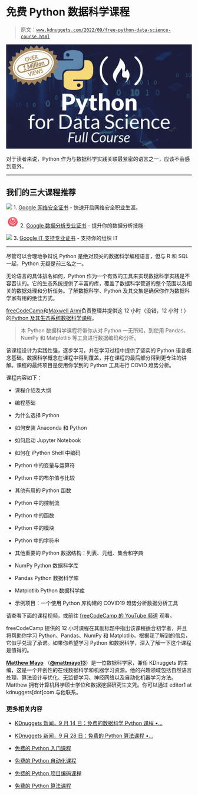 # 免费 Python 数据科学课程

> 原文：[`www.kdnuggets.com/2022/09/free-python-data-science-course.html`](https://www.kdnuggets.com/2022/09/free-python-data-science-course.html)

![免费 Python 数据科学课程](img/39d07b11d039cacce871b5cf6326b5b7.png)

对于读者来说，Python 作为与数据科学实践关联最紧密的语言之一，应该不会感到意外。

* * *

## 我们的三大课程推荐

![](img/0244c01ba9267c002ef39d4907e0b8fb.png) 1\. [Google 网络安全证书](https://www.kdnuggets.com/google-cybersecurity) - 快速开启网络安全职业生涯。

![](img/e225c49c3c91745821c8c0368bf04711.png) 2\. [Google 数据分析专业证书](https://www.kdnuggets.com/google-data-analytics) - 提升你的数据分析技能

![](img/0244c01ba9267c002ef39d4907e0b8fb.png) 3\. [Google IT 支持专业证书](https://www.kdnuggets.com/google-itsupport) - 支持你的组织 IT

* * *

尽管可以合理地争辩说 Python 是绝对顶尖的数据科学编程语言，但与 R 和 SQL 一起，Python 无疑是前三名之一。

无论语言的具体排名如何，Python 作为一个有效的工具来实现数据科学实践是不容否认的。它的生态系统提供了丰富的库，覆盖了数据科学管道的整个范围以及相关的数据处理和分析任务。了解数据科学、Python 及其交集是确保你作为数据科学家有用的绝佳方式。

[freeCodeCamp](https://www.freecodecamp.org/)和[Maxwell Armi](https://www.youtube.com/c/AISciencesLearn)负责整理并提供这 12 小时（没错，12 小时！）的[Python 及其生态系统数据科学课程](https://www.youtube.com/watch?v=LHBE6Q9XlzI)。

> 本 Python 数据科学课程将带你从对 Python 一无所知，到使用 Pandas、NumPy 和 Matplotlib 等工具进行数据编码和分析。

该课程设计为实践性强，逐步学习，并在学习过程中提供了坚实的 Python 语言概念基础。数据科学概念在课程中得到覆盖，并在课程的最后部分得到更专注的讲解。课程的最终项目是使用你学到的 Python 工具进行 COVID 趋势分析。

课程内容如下：

+   课程介绍及大纲

+   编程基础

+   为什么选择 Python

+   如何安装 Anaconda 和 Python

+   如何启动 Jupyter Notebook

+   如何在 iPython Shell 中编码

+   Python 中的变量与运算符

+   Python 中的布尔值与比较

+   其他有用的 Python 函数

+   Python 中的控制流

+   Python 中的函数

+   Python 中的模块

+   Python 中的字符串

+   其他重要的 Python 数据结构：列表、元组、集合和字典

+   NumPy Python 数据科学库

+   Pandas Python 数据科学库

+   Matplotlib Python 数据科学库

+   示例项目：一个使用 Python 库构建的 COVID19 趋势分析数据分析工具

请查看下面的课程视频，或前往 [freeCodeCamp 的 YouTube 频道](https://www.youtube.com/watch?v=LHBE6Q9XlzI) 观看。

freeCodeCamp 提供的 12 小时课程在其副标题中指出该课程适合初学者，并且将帮助你学习 Python、Pandas、NumPy 和 Matplotlib。根据我了解到的信息，它似乎兑现了承诺。如果你希望学习 Python 和数据科学，深入了解一下这个课程是值得的。

**[Matthew Mayo](https://www.linkedin.com/in/mattmayo13/)** （[**@mattmayo13**](https://twitter.com/mattmayo13)）是一位数据科学家，兼任 KDnuggets 的主编，这是一个开创性的在线数据科学和机器学习资源。他的兴趣领域包括自然语言处理、算法设计与优化、无监督学习、神经网络以及自动化机器学习方法。Matthew 拥有计算机科学硕士学位和数据挖掘研究生文凭。你可以通过 editor1 at kdnuggets[dot]com 与他联系。

### 更多相关内容

+   [KDnuggets 新闻，9 月 14 日：免费的数据科学 Python 课程 •…](https://www.kdnuggets.com/2022/n36.html)

+   [KDnuggets 新闻，9 月 28 日：免费的 Python 算法课程 •…](https://www.kdnuggets.com/2022/n38.html)

+   [免费的 Python 入门课程](https://www.kdnuggets.com/2022/07/free-python-crash-course.html)

+   [免费的 Python 自动化课程](https://www.kdnuggets.com/2022/07/free-automate-python-course.html)

+   [免费的 Python 项目编码课程](https://www.kdnuggets.com/2022/08/free-python-project-coding-course.html)

+   [免费的 Python 算法课程](https://www.kdnuggets.com/2022/09/free-algorithms-python-course.html)
